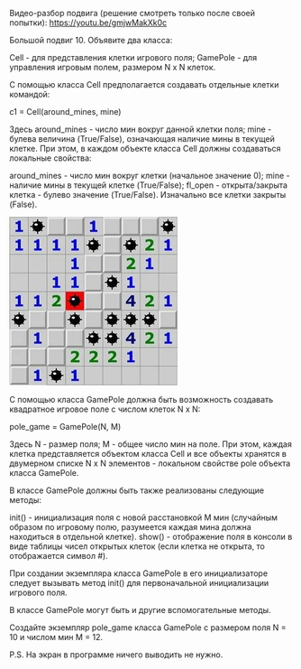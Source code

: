 

Видео-разбор подвига (решение смотреть только после своей попытки): https://youtu.be/gmjwMakXk0c

Большой подвиг 10. Объявите два класса: 

Cell - для представления клетки игрового поля;
GamePole - для управления игровым полем, размером N x N клеток.

С помощью класса Cell предполагается создавать отдельные клетки командой:

c1 = Cell(around_mines, mine)

Здесь around_mines - число мин вокруг данной клетки поля; mine - булева величина (True/False), означающая наличие мины в текущей клетке. При этом, в каждом объекте класса Cell должны создаваться локальные свойства:

around_mines - число мин вокруг клетки (начальное значение 0);
mine - наличие мины в текущей клетке (True/False);
fl_open - открыта/закрыта клетка - булево значение (True/False). Изначально все клетки закрыты (False).

![](saper_pole.jpg)

С помощью класса GamePole должна быть возможность создавать квадратное игровое поле с числом клеток N x N:

pole_game = GamePole(N, M)

Здесь N - размер поля; M - общее число мин на поле. При этом, каждая клетка представляется объектом класса Cell и все объекты хранятся в двумерном списке N x N элементов - локальном свойстве pole объекта класса GamePole. 

В классе GamePole должны быть также реализованы следующие методы:

init() - инициализация поля с новой расстановкой M мин (случайным образом по игровому полю, разумеется каждая мина должна находиться в отдельной клетке).
show() - отображение поля в консоли в виде таблицы чисел открытых клеток (если клетка не открыта, то отображается символ #).

При создании экземпляра класса GamePole в его инициализаторе следует вызывать метод init() для первоначальной инициализации игрового поля.

В классе GamePole могут быть и другие вспомогательные методы.

Создайте экземпляр pole_game класса GamePole с размером поля N = 10 и числом мин M = 12. 

P.S. На экран в программе ничего выводить не нужно.
